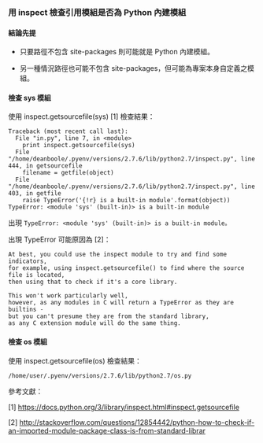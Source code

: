### 用 inspect 檢查引用模組是否為 Python 內建模組

#### 結論先提

* 只要路徑不包含 site-packages 則可能就是 Python 內建模組。

* 另一種情況路徑也可能不包含 site-packages，但可能為專案本身自定義之模組。

#### 檢查 sys 模組

使用 inspect.getsourcefile(sys) [1] 檢查結果：

```
Traceback (most recent call last):
  File "in.py", line 7, in <module>
    print inspect.getsourcefile(sys)
  File "/home/deanboole/.pyenv/versions/2.7.6/lib/python2.7/inspect.py", line 444, in getsourcefile
    filename = getfile(object)
  File "/home/deanboole/.pyenv/versions/2.7.6/lib/python2.7/inspect.py", line 403, in getfile
    raise TypeError('{!r} is a built-in module'.format(object))
TypeError: <module 'sys' (built-in)> is a built-in module
```

出現 ```TypeError: <module 'sys' (built-in)> is a built-in module。```

出現 TypeError 可能原因為 [2]：

```
At best, you could use the inspect module to try and find some indicators, 
for example, using inspect.getsourcefile() to find where the source file is located, 
then using that to check if it's a core library. 

This won't work particularly well, 
however, as any modules in C will return a TypeError as they are builtins - 
but you can't presume they are from the standard library, 
as any C extension module will do the same thing.
```

#### 檢查 os 模組

使用 inspect.getsourcefile(os) 檢查結果：

```
/home/user/.pyenv/versions/2.7.6/lib/python2.7/os.py
```

參考文獻：

[1] https://docs.python.org/3/library/inspect.html#inspect.getsourcefile

[2] http://stackoverflow.com/questions/12854442/python-how-to-check-if-an-imported-module-package-class-is-from-standard-librar
